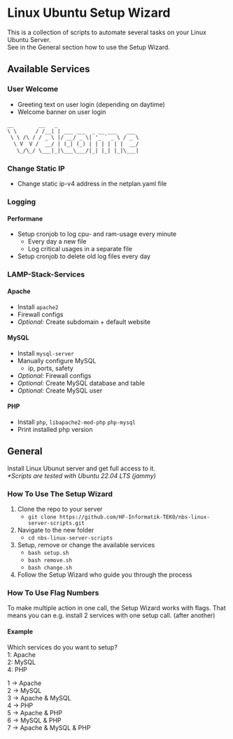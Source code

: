 # Linux Ubuntu Setup Wizard
This is a collection of scripts to automate several tasks on your Linux Ubuntu Server.  
See in the General section how to use the Setup Wizard.

## Available Services

### User Welcome
- Greeting text on user login (depending on daytime)
- Welcome banner on user login
```txt
__        __   _                                
\ \      / /__| | ___ ___  _ __ ___   ___  
 \ \ /\ / / _ \ |/ __/ _ \| '_ ` _ \ / _ \
  \ V  V /  __/ | (_| (_) | | | | | |  __/
   \_/\_/ \___|_|\___\___/|_| |_| |_|\___|
```

### Change Static IP
- Change static ip-v4 address in the netplan.yaml file

### Logging
#### Performane
- Setup cronjob to log cpu- and ram-usage every minute
  - Every day a new file
  - Log critical usages in a separate file
- Setup cronjob to delete old log files every day

### LAMP-Stack-Services
#### Apache
- Install `apache2`
- Firewall configs
- *Optional:* Create subdomain + default website

#### MySQL
- Install `mysql-server`
- Manually configure MySQL
   - ip, ports, safety
- *Optional:* Firewall configs
- *Optional:* Create MySQL database and table
- *Optional:* Create MySQL user

#### PHP
- Install `php`, `libapache2-mod-php` `php-mysql`
- Print installed php version


## General
Install Linux Ubunut server and get full access to it.  
*\*Scripts are tested with Ubuntu 22.04 LTS (jammy)*

### How To Use The Setup Wizard
1. Clone the repo to your server
   - `git clone https://github.com/HF-Informatik-TEKO/nbs-linux-server-scripts.git`
2. Navigate to the new folder
   - `cd nbs-linux-server-scripts`
3. Setup, remove or change the available services
   - `bash setup.sh`
   - `bash remove.sh`
   - `bash change.sh`
4. Follow the Setup Wizard who guide you through the process

### How To Use Flag Numbers
To make multiple action in one call, the Setup Wizard works with flags. That means you can e.g. install 2 services with one setup call. (after another)

#### Example
Which services do you want to setup?  
1: Apache  
2: MySQL  
4: PHP  
  
1 -> Apache  
2 -> MySQL  
3 -> Apache & MySQL  
4 -> PHP  
5 -> Apache & PHP  
6 -> MySQL & PHP  
7 -> Apache & MySQL & PHP  
